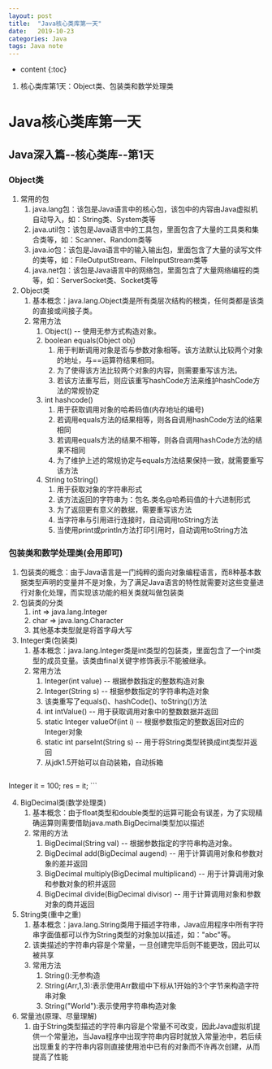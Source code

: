 ```yaml
---
layout: post
title:  "Java核心类库第一天"
date:   2019-10-23
categories: Java
tags: Java note
---
```


* content
{:toc}

1. 核心类库第1天：Object类、包装类和数学处理类










# Java核心类库第一天
## Java深入篇--核心类库--第1天
### Object类
1. 常用的包
    1. java.lang包：该包是Java语言中的核心包，该包中的内容由Java虚拟机自动导入，如：String类、System类等
    2. java.util包：该包是Java语言中的工具包，里面包含了大量的工具类和集合类等，如：Scanner、Random类等
    3. java.io包：该包是Java语言中的输入输出包，里面包含了大量的读写文件的类等，如：FileOutputStream、FileInputStream类等
    4. java.net包：该包是Java语言中的网络包，里面包含了大量网络编程的类等，如：ServerSocket类、Socket类等
2. Object类
    1. 基本概念：java.lang.Object类是所有类层次结构的根类，任何类都是该类的直接或间接子类。
    2. 常用方法
        1. Object() -- 使用无参方式构造对象。
        2. boolean equals(Object obj)
            1. 用于判断调用对象是否与参数对象相等。该方法默认比较两个对象的地址，与==运算符结果相同。
            2. 为了使得该方法比较两个对象的内容，则需要重写该方法。
            3. 若该方法重写后，则应该重写hashCode方法来维护hashCode方法的常规协定
        3. int hashcode() 
            1. 用于获取调用对象的哈希码值(内存地址的编号)
            2. 若调用equals方法的结果相等，则各自调用hashCode方法的结果相同
            3. 若调用equals方法的结果不相等，则各自调用hashCode方法的结果不相同
            4. 为了维护上述的常规协定与equals方法结果保持一致，就需要重写该方法
        4. String toString()
            1. 用于获取对象的字符串形式
            2. 该方法返回的字符串为：包名.类名@哈希码值的十六进制形式
            3. 为了返回更有意义的数据，需要重写该方法
            4. 当字符串与引用进行连接时，自动调用toString方法
            5. 当使用print或println方法打印引用时，自动调用toString方法

### 包装类和数学处理类(会用即可)
1. 包装类的概念：由于Java语言是一门纯粹的面向对象编程语言，而8种基本数据类型声明的变量并不是对象，为了满足Java语言的特性就需要对这些变量进行对象化处理，而实现该功能的相关类就叫做包装类
2. 包装类的分类
    1. int => java.lang.Integer
    2. char => java.lang.Character
    3. 其他基本类型就是将首字母大写
3. Integer类(包装类)
    1. 基本概念：java.lang.Integer类是int类型的包装类，里面包含了一个int类型的成员变量。该类由final关键字修饰表示不能被继承。
    2. 常用方法
        1. Integer(int value) -- 根据参数指定的整数构造对象
        2. Integer(String s) -- 根据参数指定的字符串构造对象
        3. 该类重写了equals()、hashCode()、toString()方法
        4. int intValue() -- 用于获取调用对象中的整数数据并返回
        5. static Integer valueOf(int i) -- 根据参数指定的整数返回对应的Integer对象
        6. static int parseInt(String s) -- 用于将String类型转换成int类型并返回
        7. 从jdk1.5开始可以自动装箱，自动拆箱
        ```java
Integer it = 100;
res = it;
        ```

4. BigDecimal类(数学处理类)
    1. 基本概念：由于float类型和double类型的运算可能会有误差，为了实现精确运算则需要借助java.math.BigDecimal类型加以描述
    2. 常用的方法
        1. BigDecimal(String val) -- 根据参数指定的字符串构造对象。
        2. BigDecimal add(BigDecimal augend) -- 用于计算调用对象和参数对象的差并返回
        3. BigDecimal multiply(BigDecimal multiplicand) -- 用于计算调用对象和参数对象的积并返回
        4. BigDecimal divide(BigDecimal divisor) -- 用于计算调用对象和参数对象的商并返回
5. String类(重中之重)
    1. 基本概念：java.lang.String类用于描述字符串，Java应用程序中所有字符串字面值都可以作为String类型的对象加以描述，如："abc"等。
    2. 该类描述的字符串内容是个常量，一旦创建完毕后则不能更改，因此可以被共享
    3. 常用方法
        1. String():无参构造
        2. String(Arr,1,3):表示使用Arr数组中下标从1开始的3个字节来构造字符串对象
        3. String("World"):表示使用字符串构造对象
6. 常量池(原理、尽量理解)
    1. 由于String类型描述的字符串内容是个常量不可改变，因此Java虚拟机提供一个常量池，当Java程序中出现字符串内容时就放入常量池中，若后续出现重复的字符串内容则直接使用池中已有的对象而不许再次创建，从而提高了性能













